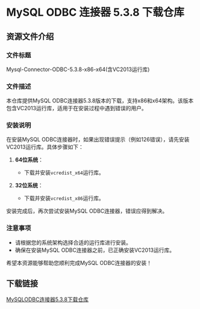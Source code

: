 # MySQL ODBC 连接器 5.3.8 下载仓库

## 资源文件介绍

### 文件标题
Mysql-Connector-ODBC-5.3.8-x86-x64(含VC2013运行库)

### 文件描述
本仓库提供MySQL ODBC连接器5.3.8版本的下载，支持x86和x64架构。该版本包含VC2013运行库，适用于在安装过程中遇到错误的用户。

### 安装说明
在安装MySQL ODBC连接器时，如果出现错误提示（例如126错误），请先安装VC2013运行库。具体步骤如下：

1. **64位系统**：
   - 下载并安装`vcredist_x64`运行库。

2. **32位系统**：
   - 下载并安装`vcredist_x86`运行库。

安装完成后，再次尝试安装MySQL ODBC连接器，错误应得到解决。

### 注意事项
- 请根据您的系统架构选择合适的运行库进行安装。
- 确保在安装MySQL ODBC连接器之前，已正确安装VC2013运行库。

希望本资源能够帮助您顺利完成MySQL ODBC连接器的安装！

## 下载链接

[MySQLODBC连接器5.3.8下载仓库](https://pan.quark.cn/s/51c4db7e4b10)